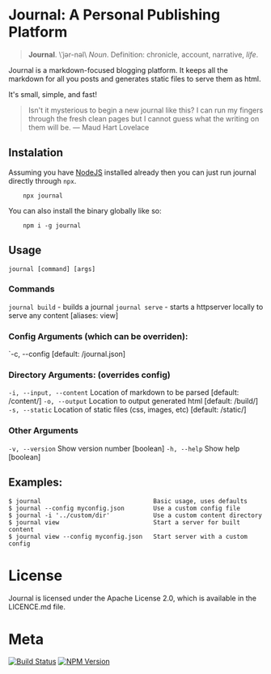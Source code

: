 # Journal: A Personal Publishing Platform

> **Journal**. \ˈjər-nəl\ _Noun_. Definition: chronicle, account, narrative, _life_.

Journal is a markdown-focused blogging platform. It keeps all the markdown for all you posts and generates static files to serve them as html.

It's small, simple, and fast!

> Isn't it mysterious to begin a new journal like this? I can run my fingers through the fresh clean pages but I cannot guess what the writing on them will be.
> ― Maud Hart Lovelace

## Instalation

Assuming you have [NodeJS](http://nodejs.org) installed already then you can just run journal directly through `npx`.

```Shell
	npx journal
```

You can also install the binary globally like so:

```Shell
	npm i -g journal
```
## Usage

`journal [command] [args]`

### Commands
`journal build` - builds a journal
`journal serve` - starts a httpserver locally to serve any content [aliases: view]

### Config Arguments (which can be overriden):
`-c, --config [default: <current dir>/journal.json]

### Directory Arguments: (overrides config)
`-i, --input, --content` Location of markdown to be parsed [default: <current dir>/content/]
`-o, --output` Location to output generated html [default: <current dir>/build/]
`-s, --static` Location of static files (css, images, etc) [default: <current dir>/static/]

### Other Arguments
`-v, --version` Show version number [boolean]
`-h, --help` Show help [boolean]

## Examples:
```
$ journal								Basic usage, uses defaults
$ journal --config myconfig.json		Use a custom config file
$ journal -i '../custom/dir'			Use a custom content directory
$ journal view							Start a server for built content
$ journal view --config myconfig.json	Start server with a custom config
```
# License
Journal is licensed under the Apache License 2.0, which is available in the LICENCE.md file.

# Meta
[![Build Status](https://api.travis-ci.org/abritinthebay/journal.png)](https://travis-ci.org/abritinthebay/journal)
[![NPM Version](https://badge.fury.io/js/journal.png)](http://badge.fury.io/js/journal)
